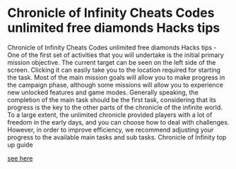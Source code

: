 # Chronicle of Infinity Cheats Codes unlimited free diamonds Hacks tips

Chronicle of Infinity Cheats Codes unlimited free diamonds Hacks tips - One of the first set of activities that you will undertake is the initial primary mission objective. The current target can be seen on the left side of the screen. Clicking it can easily take you to the location required for starting the task. Most of the main mission goals will allow you to make progress in the campaign phase, although some missions will allow you to experience new unlocked features and game modes. Generally speaking, the completion of the main task should be the first task, considering that its progress is the key to the other parts of the chronicle of the infinite world. To a large extent, the unlimited chronicle provided players with a lot of freedom in the early days, and you can choose how to deal with challenges. However, in order to improve efficiency, we recommend adjusting your progress to the available main tasks and sub tasks. Chronicle of Infinity top up guide

[see here](https://growhunt.top/chronicle-of-infinity/)
